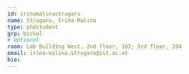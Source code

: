 ```yaml
---
id: irinamalinastrugaru
name: Strugaru, Irina-Malina
type: phdstudent
grp: bickel
# Optional
room: Lab Building West, 2nd floor, 107; 3rd floor, 204
email: irina-malina.strugaru@ist.ac.at
bio: 
---
```


